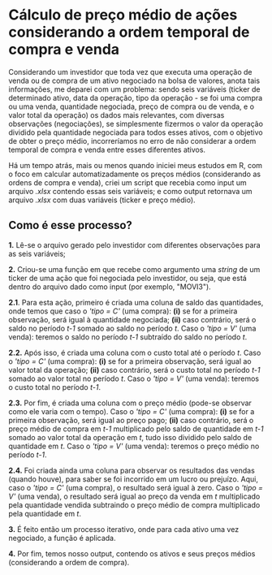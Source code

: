 # Cálculo de preço médio de ações considerando a ordem temporal de compra e venda

Considerando um investidor que toda vez que executa uma operação de venda ou de compra de um ativo negociado na bolsa de valores, anota tais informações, me deparei com um problema: sendo seis variáveis (ticker de determinado ativo, data da operação, tipo da operação - se foi uma compra ou uma venda, quantidade negociada, preço de compra ou de venda, e o valor total da operação) os dados mais relevantes, com diversas observações (negociações), se simplesmente fizermos o valor da operação dividido pela quantidade negociada para todos esses ativos, com o objetivo de obter o preço médio, incorreríamos no erro de não considerar a ordem temporal de compra e venda entre esses diferentes ativos.

Há um tempo atrás, mais ou menos quando iniciei meus estudos em R, com o foco em calcular automatizadamente os preços médios (considerando as ordens de compra e venda), criei um script que recebia como input um arquivo _.xlsx_ contendo essas seis variáveis; e como output retornava um arquivo _.xlsx_ com duas variáveis (ticker e preço médio).

## Como é esse processo?

**1.** Lê-se o arquivo gerado pelo investidor com diferentes observações para as seis variáveis;

**2.** Criou-se uma função em que recebe como argumento uma _string_ de um ticker de uma ação que foi negociada pelo investidor, ou seja, que está dentro do arquivo dado como input (por exemplo, "MOVI3").

**2.1**. Para esta ação, primeiro é criada uma coluna de saldo das quantidades, onde temos que caso o _'tipo = C'_ (uma compra): **(i)** se for a primeira observação, será igual à quantidade negociada; **(ii)** caso contrário, será o saldo no período _t-1_ somado ao saldo no período _t_. Caso o _'tipo = V'_ (uma venda): teremos o saldo no período _t-1_ subtraído do saldo no período _t_.

**2.2.** Após isso, é criada uma coluna com o custo total até o período _t_. Caso o _'tipo = C'_ (uma compra): **(i)** se for a primeira observação, será igual ao valor total da operação; **(ii)** caso contrário, será o custo total no período _t-1_ somado ao valor total no período _t_. Caso o _'tipo = V'_ (uma venda): teremos o custo total no período _t-1_.

**2.3.** Por fim, é criada uma coluna com o preço médio (pode-se observar como ele varia com o tempo). Caso o _'tipo = C'_ (uma compra): **(i)** se for a primeira observação, será igual ao preço pago; **(ii)** caso contrário, será o preço médio de compra em _t-1_ multiplicado pelo saldo de quantidade em _t-1_ somado ao valor total da operação em _t_, tudo isso dividido pelo saldo de quantidade em _t_. Caso o _'tipo = V'_ (uma venda): teremos o preço médio no período _t-1_.

**2.4.** Foi criada ainda uma coluna para observar os resultados das vendas (quando houve), para saber se foi incorrido em um lucro ou prejuízo. Aqui, caso o _'tipo = C'_ (uma compra), o resultado será igual à zero. Caso o _'tipo = V'_ (uma venda), o resultado será igual ao preço da venda em _t_ multiplicado pela quantidade vendida subtraindo o preço médio de compra multiplicado pela quantidade em _t_.

**3.** É feito então um processo iterativo, onde para cada ativo uma vez negociado, a função é aplicada.

**4.** Por fim, temos nosso output, contendo os ativos e seus preços médios (considerando a ordem de compra).
